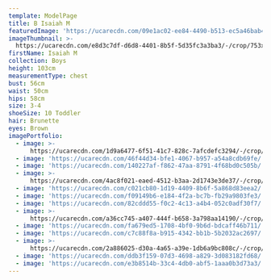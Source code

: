 ```yaml
---
template: ModelPage
title: B Isaiah M
featuredImage: 'https://ucarecdn.com/09e1ac02-ee84-4490-b513-ec5a46bab42a/'
imageThumbnail: >-
  https://ucarecdn.com/e8d3c7df-d6d8-4401-8b5f-5d35fc3a3ba3/-/crop/753x1082/484,191/-/preview/
firstName: Isaiah M
collection: Boys
height: 103cm
measurementType: chest
bust: 56cm
waist: 50cm
hips: 58cm
size: 3-4
shoeSize: 10 Toddler
hair: Brunette
eyes: Brown
imagePortfolio:
  - image: >-
      https://ucarecdn.com/1d9a6477-6f51-41c7-828c-7afcdefc3294/-/crop/1558x2237/75,211/-/preview/
  - image: 'https://ucarecdn.com/46f44d34-bfe1-4067-b957-a54a8cdb69fe/'
  - image: 'https://ucarecdn.com/140227af-f862-47aa-8791-4f68bd0c505b/'
  - image: >-
      https://ucarecdn.com/4ac8f021-eaed-4512-b3aa-2d1743e3de37/-/crop/634x867/0,84/-/preview/
  - image: 'https://ucarecdn.com/c021cb80-1d19-4409-8b6f-5a868d83eea2/'
  - image: 'https://ucarecdn.com/f09149b6-e184-4f2a-bc7b-fb29a9803fe3/'
  - image: 'https://ucarecdn.com/82cddd55-f0c2-4c13-a4b4-052c0adf30f7/'
  - image: >-
      https://ucarecdn.com/a36cc745-a407-444f-b658-3a798aa14190/-/crop/584x867/46,51/-/preview/
  - image: 'https://ucarecdn.com/fa679ed5-1708-4bf0-9b6d-bdcaff46b711/'
  - image: 'https://ucarecdn.com/c7c88f8a-b915-4342-bb1b-5b2032ac2697/'
  - image: >-
      https://ucarecdn.com/2a886025-d30a-4a65-a39e-1db6a9bc808c/-/crop/499x781/113,119/-/preview/
  - image: 'https://ucarecdn.com/ddb3f159-07d3-4698-a829-3d083182fd68/'
  - image: 'https://ucarecdn.com/e3b8514b-33c4-4db0-abf5-1aaa0b3d73a3/'
---
```


